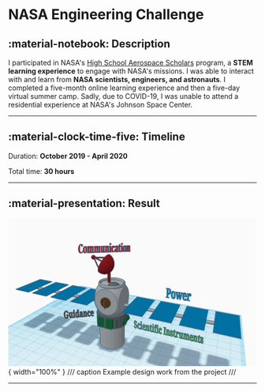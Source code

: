 # NASA Engineering Challenge

## :material-notebook: Description

I participated in NASA's [High School Aerospace Scholars](https://www.nasa.gov/learning-resources/high-school-aerospace-scholars/) program, a **STEM learning experience** to engage with NASA's missions. I was able to interact with and learn from **NASA scientists, engineers, and astronauts**. I completed a five-month online learning experience and then a five-day virtual summer camp. Sadly, due to COVID-19, I was unable to attend a residential experience at NASA's Johnson Space Center.

***

## :material-clock-time-five: Timeline

Duration: **October 2019 - April 2020**

Total time: **30 hours**

***

## :material-presentation: Result

![NASA](assets/nasa/NASA1.PNG){ width="100%" }
/// caption
Example design work from the project
///

***